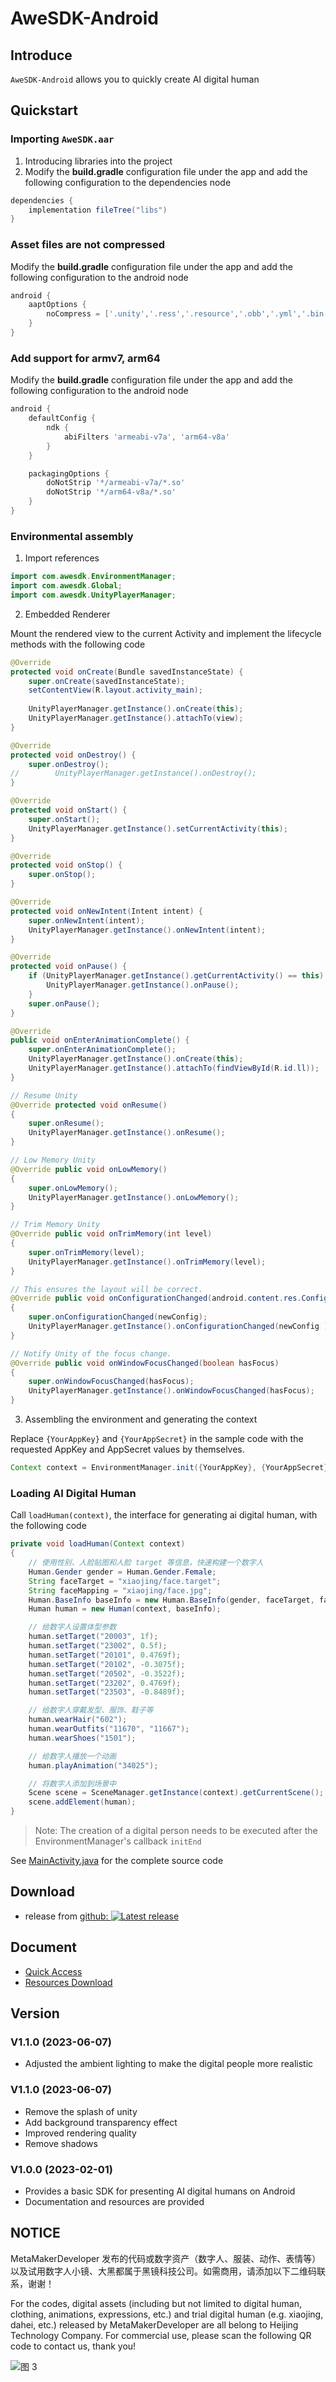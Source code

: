 # AweSDK-Android

## Introduce

`AweSDK-Android` allows you to quickly create AI digital human


## Quickstart

### Importing `AweSDK.aar` 

1. Introducing libraries into the project
2. Modify the **build.gradle** configuration file under the app and add the following configuration to the dependencies node

```gradle
dependencies {
    implementation fileTree("libs")
}
```

### Asset files are not compressed

Modify the **build.gradle** configuration file under the app and add the following configuration to the android node

```gradle
android {
    aaptOptions {
        noCompress = ['.unity','.ress','.resource','.obb','.yml','.bin','.png','.xml','.glsl','.ttf','.pts','.jpg','.json','.txt','.params','.manifest','.map','.obj','.prefab','.skeleton','.weight','.proxy','.data','.mat','.target','avatarengine/data/bundle/android/corematerials','avatarengine/data/bundle/android/human']
    }
}
```

### Add support for armv7, arm64

Modify the **build.gradle** configuration file under the app and add the following configuration to the android node

```gradle
android {
    defaultConfig {
        ndk {
            abiFilters 'armeabi-v7a', 'arm64-v8a'
        }
    }

    packagingOptions {
        doNotStrip '*/armeabi-v7a/*.so'
        doNotStrip '*/arm64-v8a/*.so'
    }
}
```

### Environmental assembly

1. Import references

```java
import com.awesdk.EnvironmentManager;
import com.awesdk.Global;
import com.awesdk.UnityPlayerManager;
```

2. Embedded Renderer

Mount the rendered view to the current Activity and implement the lifecycle methods with the following code

```java
@Override
protected void onCreate(Bundle savedInstanceState) {
    super.onCreate(savedInstanceState);
    setContentView(R.layout.activity_main);
    
    UnityPlayerManager.getInstance().onCreate(this);
    UnityPlayerManager.getInstance().attachTo(view);
}

@Override
protected void onDestroy() {
    super.onDestroy();
//        UnityPlayerManager.getInstance().onDestroy();
}

@Override
protected void onStart() {
    super.onStart();
    UnityPlayerManager.getInstance().setCurrentActivity(this);
}

@Override
protected void onStop() {
    super.onStop();
}

@Override
protected void onNewIntent(Intent intent) {
    super.onNewIntent(intent);
    UnityPlayerManager.getInstance().onNewIntent(intent);
}

@Override
protected void onPause() {
    if (UnityPlayerManager.getInstance().getCurrentActivity() == this) {
        UnityPlayerManager.getInstance().onPause();
    }
    super.onPause();
}

@Override
public void onEnterAnimationComplete() {
    super.onEnterAnimationComplete();
    UnityPlayerManager.getInstance().onCreate(this);
    UnityPlayerManager.getInstance().attachTo(findViewById(R.id.ll));
}

// Resume Unity
@Override protected void onResume()
{
    super.onResume();
    UnityPlayerManager.getInstance().onResume();
}

// Low Memory Unity
@Override public void onLowMemory()
{
    super.onLowMemory();
    UnityPlayerManager.getInstance().onLowMemory();
}

// Trim Memory Unity
@Override public void onTrimMemory(int level)
{
    super.onTrimMemory(level);
    UnityPlayerManager.getInstance().onTrimMemory(level);
}

// This ensures the layout will be correct.
@Override public void onConfigurationChanged(android.content.res.Configuration newConfig)
{
    super.onConfigurationChanged(newConfig);
    UnityPlayerManager.getInstance().onConfigurationChanged(newConfig );
}

// Notify Unity of the focus change.
@Override public void onWindowFocusChanged(boolean hasFocus)
{
    super.onWindowFocusChanged(hasFocus);
    UnityPlayerManager.getInstance().onWindowFocusChanged(hasFocus);
}
```

3. Assembling the environment and generating the context

Replace `{YourAppKey}` and `{YourAppSecret}` in the sample code with the requested AppKey and AppSecret values by themselves.

```java
Context context = EnvironmentManager.init({YourAppKey}, {YourAppSecret});
```

### Loading AI Digital Human

Call `loadHuman(context)`, the interface for generating ai digital human, with the following code

```java
private void loadHuman(Context context)
{
    // 使用性别、人脸贴图和人脸 target 等信息，快速构建一个数字人
    Human.Gender gender = Human.Gender.Female;
    String faceTarget = "xiaojing/face.target";
    String faceMapping = "xiaojing/face.jpg";
    Human.BaseInfo baseInfo = new Human.BaseInfo(gender, faceTarget, faceMapping);
    Human human = new Human(context, baseInfo);

    // 给数字人设置体型参数
    human.setTarget("20003", 1f);
    human.setTarget("23002", 0.5f);
    human.setTarget("20101", 0.4769f);
    human.setTarget("20102", -0.3075f);
    human.setTarget("20502", -0.3522f);
    human.setTarget("23202", 0.4769f);
    human.setTarget("23503", -0.8489f);

    // 给数字人穿戴发型、服饰、鞋子等
    human.wearHair("602");
    human.wearOutfits("11670", "11667");
    human.wearShoes("1501");

    // 给数字人播放一个动画
    human.playAnimation("34025");

    // 将数字人添加到场景中
    Scene scene = SceneManager.getInstance(context).getCurrentScene();
    scene.addElement(human);
}
```

> Note: The creation of a digital person needs to be executed after the EnvironmentManager's callback `initEnd`

See [MainActivity.java](https://github.com/MetaMakerDeveloper/AweSDK-Android/blob/main/MainActivity.java) for the complete source code


## Download

* release from [github: ![Latest release](https://img.shields.io/badge/release-v1.1.1-blue.svg
)](https://github.com/MetaMakerDeveloper/AweSDK-Android/releases/tag/v1.1.1)


## Document

* [Quick Access](https://help.metamaker.cn/open/528b/9595/26af)
* [Resources Download](http://developer.metamaker.cn/)

## Version

### V1.1.0 (2023-06-07) 
* Adjusted the ambient lighting to make the digital people more realistic

### V1.1.0 (2023-06-07) 

* Remove the splash of unity
* Add background transparency effect
* Improved rendering quality
* Remove shadows

### V1.0.0 (2023-02-01) 

* Provides a basic SDK for presenting AI digital humans on Android
* Documentation and resources are provided


## NOTICE

MetaMakerDeveloper 发布的代码或数字资产（数字人、服装、动作、表情等）以及试用数字人小镜、大黑都属于黑镜科技公司。如需商用，请添加以下二维码联系，谢谢！

For the codes, digital assets (including but not limited to digital human, clothing, animations, expressions, etc.) and trial digital human (e.g. xiaojing, dahei, etc.) released by MetaMakerDeveloper are all belong to Heijing Technology Company. For commercial use, please scan the following QR code to contact us, thank you!

![图 3](https://user-images.githubusercontent.com/110818144/186798509-1deb2c8a-27ce-4d41-9a89-ac2541fc1825.jpg)  
